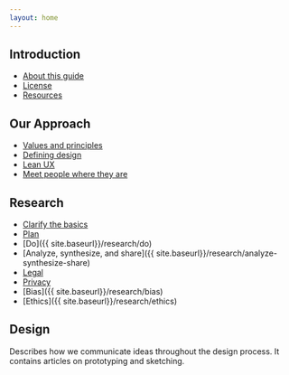 ```yaml
---
layout: home
---
```


## Introduction

- [About this guide]({{site.baseurl}}/about/)
- [License]()
- [Resources]()

## Our Approach

- [Values and principles]({{site.baseurl}}/our-approach/values-and-principles)
- [Defining design]({{site.baseurl}}/our-approach/defining-design) 
- [Lean UX]({{site.baseurl}}/our-approach/lean/)
- [Meet people where they are]({{site.baseurl}}/our-approach/meet-people-where-they-are/)

## Research

- [Clarify the basics]({{site.baseurl}}/research/clarify-the-basics/) 
- [Plan]({{site.baseurl}}/research/plan/)
- [Do]({{ site.baseurl}}/research/do)
- [Analyze, synthesize, and share]({{ site.baseurl}}/research/analyze-synthesize-share)
- [Legal]({{site.baseurl}}/research/legal/) 
- [Privacy]({{site.baseurl}}/research/privacy/)
- [Bias]({{ site.baseurl}}/research/bias)
- [Ethics]({{ site.baseurl}}/research/ethics)

## Design

Describes how we communicate ideas throughout the design process. It contains articles on prototyping and sketching.